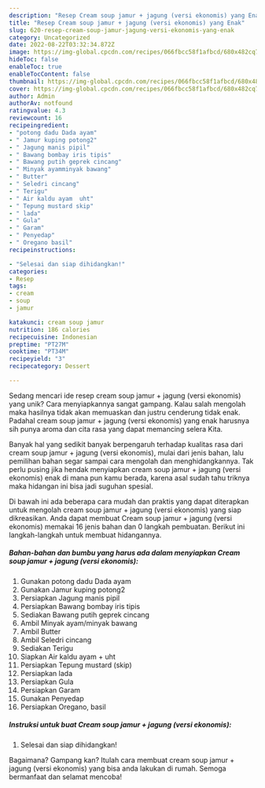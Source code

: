 ```yaml
---
description: "Resep Cream soup jamur + jagung (versi ekonomis) yang Enak"
title: "Resep Cream soup jamur + jagung (versi ekonomis) yang Enak"
slug: 620-resep-cream-soup-jamur-jagung-versi-ekonomis-yang-enak
category: Uncategorized
date: 2022-08-22T03:32:34.872Z
image: https://img-global.cpcdn.com/recipes/066fbcc58f1afbcd/680x482cq70/cream-soup-jamur-jagung-versi-ekonomis-foto-resep-utama.jpg
hideToc: false
enableToc: true
enableTocContent: false
thumbnail: https://img-global.cpcdn.com/recipes/066fbcc58f1afbcd/680x482cq70/cream-soup-jamur-jagung-versi-ekonomis-foto-resep-utama.jpg
cover: https://img-global.cpcdn.com/recipes/066fbcc58f1afbcd/680x482cq70/cream-soup-jamur-jagung-versi-ekonomis-foto-resep-utama.jpg
author: Admin
authorAv: notfound
ratingvalue: 4.3
reviewcount: 16
recipeingredient:
- "potong dadu Dada ayam"
- " Jamur kuping potong2"
- " Jagung manis pipil"
- " Bawang bombay iris tipis"
- " Bawang putih geprek cincang"
- " Minyak ayamminyak bawang"
- " Butter"
- " Seledri cincang"
- " Terigu"
- " Air kaldu ayam  uht"
- " Tepung mustard skip"
- " lada"
- " Gula"
- " Garam"
- " Penyedap"
- " Oregano basil"
recipeinstructions:

- "Selesai dan siap dihidangkan!"
categories:
- Resep
tags:
- cream
- soup
- jamur

katakunci: cream soup jamur 
nutrition: 186 calories
recipecuisine: Indonesian
preptime: "PT27M"
cooktime: "PT34M"
recipeyield: "3"
recipecategory: Dessert

---
```





Sedang mencari ide resep cream soup jamur + jagung (versi ekonomis) yang unik? Cara menyiapkannya sangat gampang. Kalau salah mengolah maka hasilnya tidak akan memuaskan dan justru cenderung tidak enak. Padahal cream soup jamur + jagung (versi ekonomis) yang enak harusnya sih punya aroma dan cita rasa yang dapat memancing selera Kita.







Banyak hal yang sedikit banyak berpengaruh terhadap kualitas rasa dari cream soup jamur + jagung (versi ekonomis), mulai dari jenis bahan, lalu pemilihan bahan segar sampai cara mengolah dan menghidangkannya. Tak perlu pusing jika hendak menyiapkan cream soup jamur + jagung (versi ekonomis) enak di mana pun kamu berada, karena asal sudah tahu triknya maka hidangan ini bisa jadi suguhan spesial.






Di bawah ini ada beberapa cara mudah dan praktis yang dapat diterapkan untuk mengolah cream soup jamur + jagung (versi ekonomis) yang siap dikreasikan. Anda dapat membuat Cream soup jamur + jagung (versi ekonomis) memakai 16 jenis bahan dan 0 langkah pembuatan. Berikut ini langkah-langkah untuk membuat hidangannya.

<!--inarticleads1-->

##### Bahan-bahan dan bumbu yang harus ada dalam menyiapkan Cream soup jamur + jagung (versi ekonomis):

1. Gunakan potong dadu Dada ayam
1. Gunakan  Jamur kuping potong2
1. Persiapkan  Jagung manis pipil
1. Persiapkan  Bawang bombay iris tipis
1. Sediakan  Bawang putih geprek cincang
1. Ambil  Minyak ayam/minyak bawang
1. Ambil  Butter
1. Ambil  Seledri cincang
1. Sediakan  Terigu
1. Siapkan  Air kaldu ayam + uht
1. Persiapkan  Tepung mustard (skip)
1. Persiapkan  lada
1. Persiapkan  Gula
1. Persiapkan  Garam
1. Gunakan  Penyedap
1. Persiapkan  Oregano, basil




<!--inarticleads2-->

##### Instruksi untuk buat Cream soup jamur + jagung (versi ekonomis):


1. Selesai dan siap dihidangkan!



Bagaimana? Gampang kan? Itulah cara membuat cream soup jamur + jagung (versi ekonomis) yang bisa anda lakukan di rumah. Semoga bermanfaat dan selamat mencoba!
